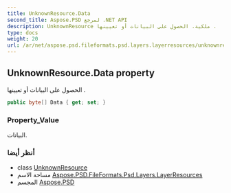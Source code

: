 ```yaml
---
title: UnknownResource.Data
second_title: Aspose.PSD لمرجع .NET API
description: UnknownResource ملكية. الحصول على البيانات أو تعيينها .
type: docs
weight: 20
url: /ar/net/aspose.psd.fileformats.psd.layers.layerresources/unknownresource/data/
---
```

## UnknownResource.Data property

الحصول على البيانات أو تعيينها .

```csharp
public byte[] Data { get; set; }
```

### Property_Value

البيانات.

### أنظر أيضا

* class [UnknownResource](../)
* مساحة الاسم [Aspose.PSD.FileFormats.Psd.Layers.LayerResources](../../unknownresource/)
* المجسم [Aspose.PSD](../../../)


